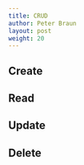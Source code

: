 ```yaml
---
title: CRUD
author: Peter Braun
layout: post
weight: 20
---
```


## Create

## Read

## Update

## Delete


